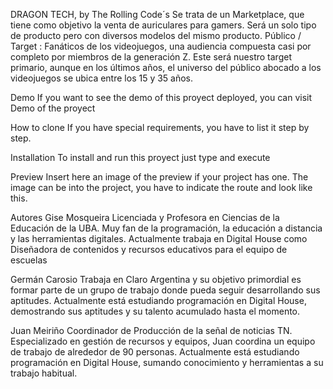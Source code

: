 DRAGON TECH, by The Rolling Code´s 
Se trata de un Marketplace, que tiene como objetivo la venta de auriculares para gamers. Será un solo tipo de producto pero con diversos modelos del mismo producto.
Público / Target : Fanáticos de los videojuegos, una audiencia  compuesta casi por completo por miembros de la generación Z. Este será nuestro target primario, aunque en los últimos años, el universo del público abocado a los videojuegos se ubica entre los 15 y 35 años.


Demo
If you want to see the demo of this proyect deployed, you can visit Demo of the proyect


How to clone
If you have special requirements, you have to list it step by step.


Installation
To install and run this proyect just type and execute


Preview
Insert here an image of the preview if your project has one. The image can be into the project, you have to indicate the route and look like this.



Autores
Gise Mosqueira
Licenciada y Profesora en Ciencias de la Educación de la UBA. Muy fan de la programación, la educación a distancia y las herramientas digitales. Actualmente trabaja en Digital House como Diseñadora de contenidos y recursos educativos para el equipo de escuelas

Germán Carosio
Trabaja en Claro Argentina y su objetivo primordial es formar parte de un grupo de trabajo donde pueda seguir desarrollando sus aptitudes. Actualmente está estudiando programación en Digital House, demostrando sus aptitudes y su talento acumulado hasta el momento.

Juan Meiriño
Coordinador de Producción de la señal de noticias TN. Especializado en gestión de recursos y equipos, Juan coordina un equipo de trabajo de alrededor de 90 personas. Actualmente está estudiando programación en Digital House, sumando conocimiento y herramientas a su trabajo habitual.

